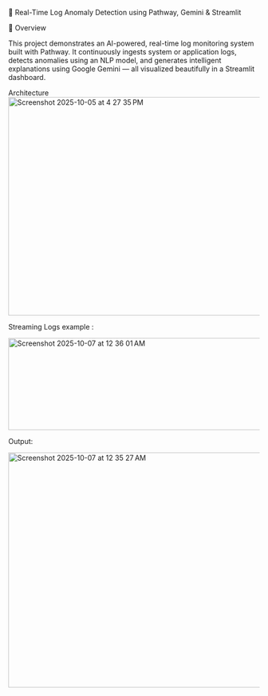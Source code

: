 🧠 Real-Time Log Anomaly Detection using Pathway, Gemini & Streamlit

🚀 Overview

This project demonstrates an AI-powered, real-time log monitoring system built with Pathway.
It continuously ingests system or application logs, detects anomalies using an NLP model, and generates intelligent explanations using Google Gemini — all visualized beautifully in a Streamlit dashboard.

Architecture
<img width="1051" height="437" alt="Screenshot 2025-10-05 at 4 27 35 PM" src="https://github.com/user-attachments/assets/f43ae86c-7f12-4f35-bb89-27db837551a0" />

Streaming Logs example :


<img width="948" height="184" alt="Screenshot 2025-10-07 at 12 36 01 AM" src="https://github.com/user-attachments/assets/2070928e-8ceb-48ca-b2b3-ca71d2159c32" />


Output:

<img width="1512" height="470" alt="Screenshot 2025-10-07 at 12 35 27 AM" src="https://github.com/user-attachments/assets/bf1b8a3b-4529-4aa5-b91a-5fdc06414884" />
